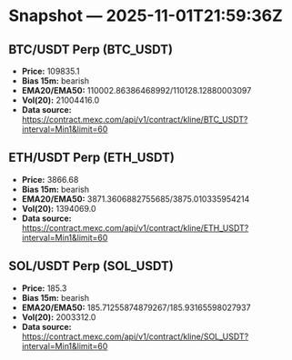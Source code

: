# Snapshot — 2025-11-01T21:59:36Z

## BTC/USDT Perp (BTC_USDT)
- **Price:** 109835.1
- **Bias 15m:** bearish
- **EMA20/EMA50:** 110002.86386468992/110128.12880003097
- **Vol(20):** 21004416.0
- **Data source:** https://contract.mexc.com/api/v1/contract/kline/BTC_USDT?interval=Min1&limit=60

## ETH/USDT Perp (ETH_USDT)
- **Price:** 3866.68
- **Bias 15m:** bearish
- **EMA20/EMA50:** 3871.3606882755685/3875.010335954214
- **Vol(20):** 1394069.0
- **Data source:** https://contract.mexc.com/api/v1/contract/kline/ETH_USDT?interval=Min1&limit=60

## SOL/USDT Perp (SOL_USDT)
- **Price:** 185.3
- **Bias 15m:** bearish
- **EMA20/EMA50:** 185.71255874879267/185.93165598027937
- **Vol(20):** 2003312.0
- **Data source:** https://contract.mexc.com/api/v1/contract/kline/SOL_USDT?interval=Min1&limit=60
